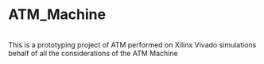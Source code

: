 # ATM_Machine

<br> This is a prototyping project of ATM performed on Xilinx Vivado simulations behalf of all the considerations of the ATM Machine
